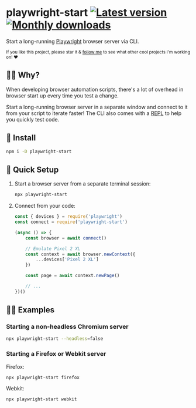 # playwright-start [![Latest version](https://badgen.net/npm/v/playwright-start)](https://npm.im/playwright-start) [![Monthly downloads](https://badgen.net/npm/dm/playwright-start)](https://npm.im/playwright-start)

Start a long-running [Playwright](https://playwright.dev) browser server via CLI.

<sub>If you like this project, please star it & [follow me](https://github.com/privatenumber) to see what other cool projects I'm working on! ❤️</sub>

## 🙋‍♂️ Why?
When developing browser automation scripts, there's a lot of overhead in browser start up every time you test a change.

Start a long-running browser server in a separate window and connect to it from your script to iterate faster! The CLI also comes with a [REPL](https://en.wikipedia.org/wiki/Read%E2%80%93eval%E2%80%93print_loop) to help you quickly test code.

## 🚀 Install
```sh
npm i -D playwright-start
```

## 🚦 Quick Setup
1. Start a browser server from a separate terminal session:
	```sh
	npx playwright-start
	```

2. Connect from your code:
	```js
	const { devices } = require('playwright')
	const connect = require('playwright-start')

	(async () => {
	    const browser = await connect()

	    // Emulate Pixel 2 XL
	    const context = await browser.newContext({
	        ...devices['Pixel 2 XL']
	    })

	    const page = await context.newPage()

	    // ...
	})()
	```

## 👨‍🏫 Examples

### Starting a non-headless Chromium server

```sh
npx playwright-start --headless=false
```

### Starting a Firefox or Webkit server

Firefox:
```sh
npx playwright-start firefox
```

Webkit:
```sh
npx playwright-start webkit
```
